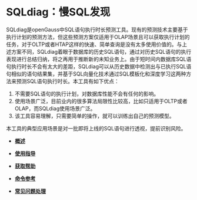 # SQLdiag：慢SQL发现<a name="ZH-CN_TOPIC_0289900849"></a>

SQLdiag是openGauss中SQL语句执行时长预测工具。现有的预测技术主要基于执行计划的预测方法，但这些预测方案仅适用于OLAP场景且可以获取执行计划的任务，对于OLTP或者HTAP这样的快速、简单查询是没有太多使用价值的。与上述方案不同，SQLdiag着眼于数据库的历史SQL语句，通过对历史SQL语句的执行表现进行总结归纳，将之再用于推断新的未知业务上。由于短时间内数据库SQL语句执行时长不会有太大的差距，SQLdiag可以从历史数据中检测出与已执行SQL语句相似的语句结果集，并基于SQL向量化技术通过SQL模板化和深度学习这两种方法来预测SQL语句执行时长。本工具有如下优点：

1.  不需要SQL语句的执行计划，对数据库性能不会有任何的影响。
2.  使用场景广泛，目前业内的很多算法局限性比较高，比如只适用于OLTP或者OLAP，而SQLdiag使用场景广泛。
3.  该工具容易理解，只需要简单的操作，就可以训练出自己的预测模型。

本工具的典型应用场景是对一批即将上线的SQL语句进行透视，提前识别风险。

-   **[概述](概述-64.md)**  

-   **[使用指导](使用指导-64.md)**  

-   **[获取帮助](获取帮助-64.md)**  

-   **[命令参考](命令参考-64.md)**  

-   **[常见问题处理](常见问题处理-64.md)**  


